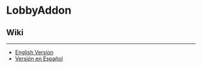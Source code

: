 # LobbyAddon

## Wiki
***
 - [English Version](https://github.com/ObedMz/LobbyAddon/wiki/English-Wiki)
 - [Versión en Español](https://github.com/ObedMz/LobbyAddon/wiki/Wiki-en-Espa%C3%B1ol)






